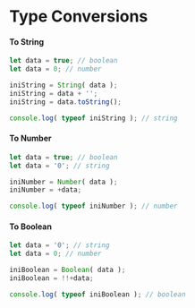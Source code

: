 # Type Conversions

#### To String

```javascript
let data = true; // boolean
let data = 0; // number

iniString = String( data );
iniString = data + '';
iniString = data.toString();

console.log( typeof iniString ); // string
```

#### To Number

```javascript
let data = true; // boolean
let data = '0'; // string

iniNumber = Number( data );
iniNumber = +data;

console.log( typeof iniNumber ); // number
```

#### To Boolean

```javascript
let data = '0'; // string
let data = 0; // number

iniBoolean = Boolean( data );
iniBoolean = !!+data;

console.log( typeof iniBoolean ); // boolean
```

